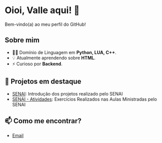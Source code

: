 # Oioi, Valle aqui! 👋

Bem-vindo(a) ao meu perfil do GitHub! 

## Sobre mim

- 👨‍💻 Domínio de Linguagem em **Python, LUA, C++**.
- 💡 Atualmente aprendendo sobre **HTML**.
- ⚡ Curioso por **Backend**.
  
## 🚀 Projetos em destaque

- [SENAI](https://github.com/Valle-Vinicius/SENAI.git): Introdução dos projetos realizado pelo SENAI
- [SENAI - Atividades](https://github.com/Valle-Vinicius/ATIVIDADES): Exercícios Realizados nas Aulas Ministradas pelo SENAI

## 📫 Como me encontrar?
- [Email](viniciusvallerodrigues@gmail.com)
